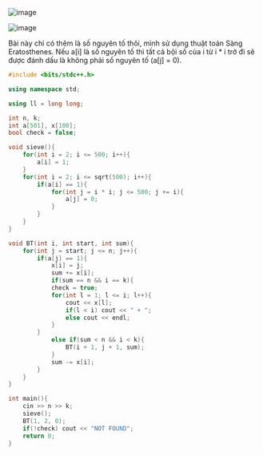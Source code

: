 ![image](https://github.com/user-attachments/assets/d3bff5f6-6d6b-4467-a46f-5ecfc9542fca)

![image](https://github.com/user-attachments/assets/4a328de4-cf02-4af2-9eb8-745324e3c429)

Bài này chỉ có thêm là số nguyên tố thôi, mình sử dụng thuật toán Sàng Eratosthenes. Nếu a[i] là số nguyên tố thì tất cả bội số của i từ i * i trở đi sẽ được đánh dấu là không phải số nguyên tố (a[j] = 0).

```cpp
#include <bits/stdc++.h>

using namespace std;

using ll = long long;

int n, k;
int a[501], x[100];
bool check = false;

void sieve(){
    for(int i = 2; i <= 500; i++){
        a[i] = 1;
    }
    for(int i = 2; i <= sqrt(500); i++){
        if(a[i] == 1){
            for(int j = i * i; j <= 500; j += i){
                a[j] = 0;
            }
        }
    }
}

void BT(int i, int start, int sum){
    for(int j = start; j <= n; j++){
        if(a[j] == 1){
            x[i] = j;
            sum += x[i];
            if(sum == n && i == k){
            check = true;
            for(int l = 1; l <= i; l++){
                cout << x[l];
                if(l < i) cout << " + ";
                else cout << endl;
            }
        }
            else if(sum < n && i < k){
                BT(i + 1, j + 1, sum);
            }
            sum -= x[i];
        }
    }
}

int main(){
    cin >> n >> k;
    sieve();
    BT(1, 2, 0);
    if(!check) cout << "NOT FOUND";
    return 0;
}
```
